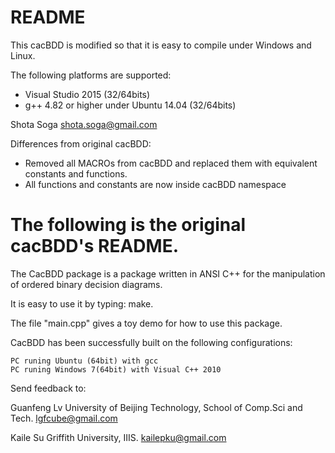 README
===============

This cacBDD is modified so that it is easy to compile under Windows and Linux.

The following platforms are supported:
* Visual Studio 2015 (32/64bits)
* g++ 4.82 or higher under Ubuntu 14.04 (32/64bits)

Shota Soga
shota.soga@gmail.com

Differences from original cacBDD:
* Removed all MACROs from cacBDD and replaced them with equivalent constants and functions.
* All functions and constants are now inside cacBDD namespace

The following is the original cacBDD's README.
===============
The CacBDD package is a package written in ANSI C++ for the manipulation of 
ordered binary decision diagrams. 

It is easy to use it by typing: make.

The file "main.cpp" gives a toy demo for how to use this package. 

CacBDD has been successfully built on the following configurations: 

    PC runing Ubuntu (64bit) with gcc
    PC runing Windows 7(64bit) with Visual C++ 2010


Send feedback to:

Guanfeng Lv
University of Beijing Technology, School of Comp.Sci and Tech.
lgfcube@gmail.com

Kaile Su 
Griffith University, IIIS.
kailepku@gmail.com
